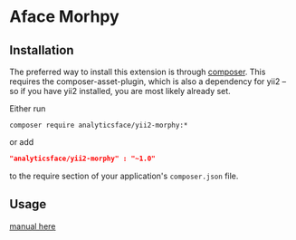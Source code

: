 Aface Morhpy
============


Installation
------------
The preferred way to install this extension is through [composer](http://getcomposer.org/download/). This requires the 
composer-asset-plugin, which is also a dependency for yii2 – so if you have yii2 installed, you are most likely already 
set.


Either run

```
composer require analyticsface/yii2-morphy:*
```
or add

```json
"analyticsface/yii2-morphy" : "~1.0"
```

to the require section of your application's `composer.json` file.

Usage
-----

[manual here](http://phpmorphy.sourceforge.net/dokuwiki/manual)